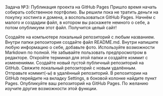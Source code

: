 Задача №3: Публикация проекта на GitHub Pages
Пришло время начать собирать собственное портфолио. Вы решили пока не тратить деньги на покупку хостинга и домена, а воспользоваться GitHub Pages. Начнём с малого и создадим файл, в котором вы раскажете немного о себе, а потом опубликуем этот файл. Получится целый сайт!

Создайте на компьютере локальный репозиторий с любым названием.
Внутри папки репозитория создайте файл README.md. Внутри напишите любую информацию о себе, добавьте фото. Используйте возможности Markdown по полной. Не забывайте пользовать предпросмотром в редакторе.
Откройте терминал для этой папки и создайте коммит с изменениями.
Создайте новый пустой публичный репозиторий на GitHub.
Свяжите локальный репозиторий с новым удалённым.
Отправьте коммит(-ы) в удалённый репозиторий.
В репозитории на GitHub перейдите на вкладку Settings, в боковой колонке найдите пункт Pages.
Опубликуйте ваш репозиторий на GitHub Pages. По желанию изучите другие возможности этой функции.

